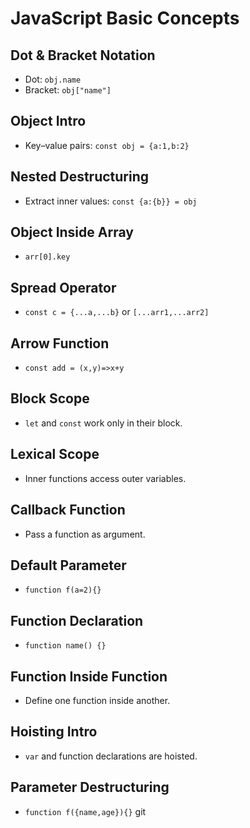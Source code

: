 # JavaScript Basic Concepts

## Dot & Bracket Notation
- Dot: `obj.name`
- Bracket: `obj["name"]`

## Object Intro
- Key–value pairs: `const obj = {a:1,b:2}`

## Nested Destructuring
- Extract inner values: `const {a:{b}} = obj`

## Object Inside Array
- `arr[0].key`

## Spread Operator
- `const c = {...a,...b}` or `[...arr1,...arr2]`

## Arrow Function
- `const add = (x,y)=>x+y`

## Block Scope
- `let` and `const` work only in their block.

## Lexical Scope
- Inner functions access outer variables.

## Callback Function
- Pass a function as argument.

## Default Parameter
- `function f(a=2){}`

## Function Declaration
- `function name() {}`

## Function Inside Function
- Define one function inside another.

## Hoisting Intro
- `var` and function declarations are hoisted.

## Parameter Destructuring
- `function f({name,age}){}`
git